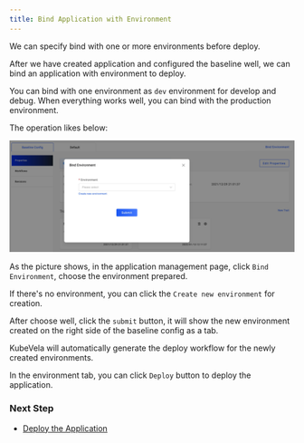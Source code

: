 ```yaml
---
title: Bind Application with Environment
---
```


We can specify bind with one or more environments before deploy.

After we have created application and configured the baseline well, we can bind an application with environment to deploy.

You can bind with one environment as `dev` environment for develop and debug. When everything works well, you can bind with the production environment.

The operation likes below:

![bind-new-env](../../../resources/bind-new-env.jpg)

As the picture shows, in the application management page, click `Bind Environment`, choose the environment prepared.

If there's no environment, you can click the `Create new environment` for creation.

After choose well, click the `submit` button, it will show the new environment created on the right side of the baseline config as a tab.

KubeVela will automatically generate the deploy workflow for the newly created environments.

In the environment tab, you can click `Deploy` button to deploy the application.

### Next Step

* [Deploy the Application](./deploy-application)